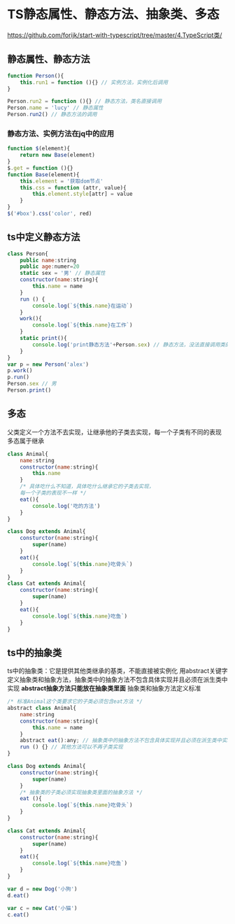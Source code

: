 # TS静态属性、静态方法、抽象类、多态

https://github.com/forijk/start-with-typescript/tree/master/4.TypeScript类/

## 静态属性、静态方法

```js
function Person(){
	this.run1 = function (){} // 实例方法，实例化后调用
}

Person.run2 = function (){} // 静态方法，类名直接调用
Person.name = 'lucy' // 静态属性
Person.run2() // 静态方法的调用
```

### 静态方法、实例方法在jq中的应用

```js
function $(element){
	return new Base(element)
}
$.get = function (){}
function Base(element){
	this.element = '获取dom节点'
	this.css = function (attr, value){
		this.element.style[attr] = value
	}
}
$('#box').css('color', red)
```

## ts中定义静态方法

```js
class Person{
	public name:string
	public age:numer=20
	static sex = '男' // 静态属性
	constructor(name:string){
		this.name = name
	}
	run () {
		console.log(`${this.name}在运动`)
	}
	work(){
		console.log(`${this.name}在工作`)
	}
	static print(){
		console.log('print静态方法'+Person.sex) // 静态方法，没法直接调用类的属性
	}
}
var p = new Person('alex')
p.work()
p.run()
Person.sex // 男
Person.print()
```

## 多态

父类定义一个方法不去实现，让继承他的子类去实现，每一个子类有不同的表现
多态属于继承

```js
class Animal{
	name:string
	constructor(name:string){
		this.name
	}
	/* 具体吃什么不知道，具体吃什么继承它的子类去实现，
	每一个子类的表现不一样 */
	eat(){
		console.log('吃的方法')
	}
}

class Dog extends Animal{
	consturctor(name:string){
		super(name)
	}
	eat(){
		console.log(`${this.name}吃骨头`)
	}
}
class Cat extends Animal{
	constructor(name:string){
		super(name)
	}
	eat(){
		console.log(`${this.name}吃鱼`)
	}
}
```

## ts中的抽象类

ts中的抽象类：它是提供其他类继承的基类，不能直接被实例化
用abstract关键字定义抽象类和抽象方法，抽象类中的抽象方法不包含具体实现并且必须在派生类中实现
**abstract抽象方法只能放在抽象类里面**
抽象类和抽象方法定义标准

```js
/* 标准Animal这个类要求它的子类必须包含eat方法 */
abstract class Animal{
	name:string
	constructor(name:string){
		this.name = name
	}
	abstract eat():any; // 抽象类中的抽象方法不包含具体实现并且必须在派生类中实现
	run () {} // 其他方法可以不再子类实现	
}

class Dog extends Animal{
	constructor(name:string){
		super(name)
	}
	/* 抽象类的子类必须实现抽象类里面的抽象方法 */
	eat (){
		console.log(`${this.name}吃骨头`)
	}
}

class Cat extends Animal{
	constructor(name:string){
		super(name)
	}
	eat(){
		console.log(`${this.name}吃鱼`)
	}
}

var d = new Dog('小狗')
d.eat()

var c = new Cat('小猫')
c.eat()
```
